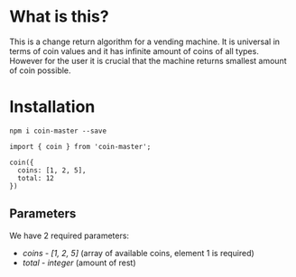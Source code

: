# What is this?

This is a change return algorithm for a vending machine. It is universal in terms of coin
values and it has infinite amount of coins of all types. However for the user it is crucial that the machine returns
smallest amount of coin possible.

# Installation

`npm i coin-master --save`



```
import { coin } from 'coin-master';

coin({
  coins: [1, 2, 5],
  total: 12
})
```

## **Parameters**

We have 2 required parameters: 

- _coins_ - _[1, 2, 5]_ (array of available coins, element 1 is required)
- _total_ - _integer_ (amount of rest)
